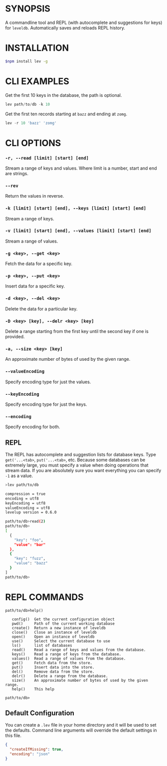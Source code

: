 # SYNOPSIS
A commandline tool and REPL (with autocomplete and suggestions for keys) for
`leveldb`. Automatically saves and reloads REPL history.

# INSTALLATION
```bash
$npm install lev -g
```

# CLI EXAMPLES
Get the first 10 keys in the database, the path is optional.
```js
lev path/to/db -k 10
```

Get the first ten records starting at `bazz` and ending at `zomg`.
```js
lev -r 10 'bazz' 'zomg'
```

# CLI OPTIONS

### `-r, --read [limit] [start] [end]`
Stream a range of keys and values. Where limit is a number, start and end are
strings.

### `--rev`
Return the values in reverse.

### `-k [limit] [start] [end], --keys [limit] [start] [end]`
Stream a range of keys.

### `-v [limit] [start] [end], --values [limit] [start] [end]`
Stream a range of values.

### `-g <key>, --get <key>`
Fetch the data for a specific key.

### `-p <key>, --put <key>`
Insert data for a specific key.

### `-d <key>, --del <key>`
Delete the data for a particular key.

### `-D <key> [key], --delr <key> [key]`
Delete a range starting from the first key until the second key if one is
provided.

### `-a, --size <key> [key]`
An approximate number of bytes of used by the given range.

### `--valueEncoding`
Specify encoding type for just the values.

### `--keyEncoding`
Specify encoding type for just the keys.

### `--encoding`
Specify encoding for both.

## REPL
The REPL has autocomplete and suggestion lists for database keys. Type 
`get('...<tab>`, `put('...<tab>`, etc. Because some databases can be extremely
large, you must specify a value when doing operations that stream data. If you
are absolutely sure you want everything you can specify `-1` as a value.

```bash
>lev path/to/db

compression = true
encoding = utf8
keyEncoding = utf8
valueEncoding = utf8
levelup version = 0.6.0

path/to/db>read(2)
path/to/db>
[
  {
    "key": "foo",
    "value": "bar"
  },
  {
    "key": "fuzz",
    "value": "bazz"
  }
]
path/to/db>
```

# REPL COMMANDS
```
path/to/db>help()

   config()  Get the current configuration object
   pwd()     Path of the current working database
   create()  Return a new instance of leveldb
   close()   Close an instance of leveldb
   open()    Open an instance of leveldb
   use()     Select the current database to use
   ls()      list of databases
   read()    Read a range of keys and values from the database.
   keys()    Read a range of keys from the database.
   values()  Read a range of values from the database.
   get()     Fetch data from the store.
   put()     Insert data into the store.
   del()     Remove data from the store.
   delr()    Delete a range from the database.
   size()    An approximate number of bytes of used by the given range.
   help()    This help

path/to/db>
```

## Default Configuration
You can create a `.lev` file in your home directory and it will be used to set 
the defaults. Command line arguments will override the default settings in this 
file.

```json
{
  "createIfMissing": true,
  "encoding": "json"
}

```

